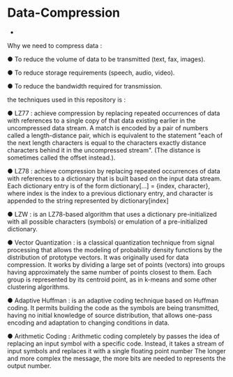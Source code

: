 # Data-Compression
-

Why we need to compress data : 

● To reduce the volume of data to be transmitted (text, fax, images).

● To reduce storage requirements (speech, audio, video). 

● To reduce the bandwidth required for transmission.

the techniques used in this repository is : 

● LZ77 : achieve compression by replacing repeated occurrences of data with references to a single copy of that data existing earlier in the uncompressed data stream. A match is encoded by a pair of numbers called a length-distance pair, which is equivalent to the statement "each of the next length characters is equal to the characters exactly distance characters behind it in the uncompressed stream". (The distance is sometimes called the offset instead.).


● LZ78 : achieve compression by replacing repeated occurrences of data with references to a dictionary that is built based on the input data stream. Each dictionary entry is of the form dictionary[...] = {index, character}, where index is the index to a previous dictionary entry, and character is appended to the string represented by dictionary[index]


● LZW : is an LZ78-based algorithm that uses a dictionary pre-initialized with all possible characters (symbols) or emulation of a pre-initialized dictionary.


● Vector Quantization : is a classical quantization technique from signal processing that allows the modeling of probability density functions by the distribution of prototype vectors. It was originally used for data compression. It works by dividing a large set of points (vectors) into groups having approximately the same number of points closest to them. Each group is represented by its centroid point, as in k-means and some other clustering algorithms.


● Adaptive Huffman : is an adaptive coding technique based on Huffman coding. It permits building the code as the symbols are being transmitted, having no initial knowledge of source distribution, that allows one-pass encoding and adaptation to changing conditions in data.


● Arithmetic Coding : Arithmetic coding completely by passes the idea of replacing an input symbol with a specific code. Instead, it takes a stream of input symbols and replaces it with a single  floating point number The longer and more complex the message, the more bits are needed to  represents the output number.

